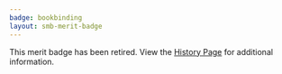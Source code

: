 ```yaml
---
badge: bookbinding
layout: smb-merit-badge
---
```


This merit badge has been retired. View the [History Page](history/) for additional information.
